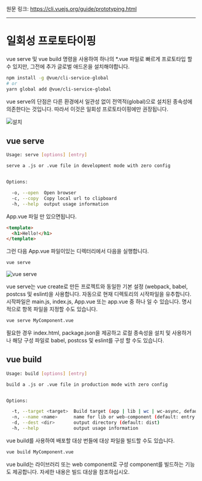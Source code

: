 원문 링크: <https://cli.vuejs.org/guide/prototyping.html>

---

# 일회성 프로토타이핑

vue serve 및 vue build 명령을 사용하여 하나의 \*.vue 파일로 빠르게 프로토타입 할 수 있지만, 그전에 추가 글로벌 애드온을 설치해야합니다.

```sh
npm install -g @vue/cli-service-global
# or
yarn global add @vue/cli-service-global
```

vue serve의 단점은 다른 환경에서 일관성 없이 전역적(global)으로 설치된 종속성에 의존한다는 것입니다. 따라서 이것은 일회성 프로토타이핑에만 권장됩니다.

![설치](https://i.imgur.com/vk34M0f.gif)

## vue serve

```sh
Usage: serve [options] [entry]

serve a .js or .vue file in development mode with zero config


Options:

  -o, --open  Open browser
  -c, --copy  Copy local url to clipboard
  -h, --help  output usage information
```

App.vue 파일 만 있으면됩니다.

```html
<template>
  <h1>Hello!</h1>
</template>
```

그런 다음 App.vue 파일이있는 디렉터리에서 다음을 실행합니다.

```sh
vue serve
```

![vue serve](https://i.imgur.com/mw9Gsns.gif)

vue serve는 vue create로 만든 프로젝트와 동일한 기본 설정 (webpack, babel, postcss 및 eslint)을 사용합니다.
자동으로 현재 디렉토리의 시작파일을 유추합니다. 시작파일은 main.js, index.js, App.vue 또는 app.vue 중 하나 일 수 있습니다. 명시 적으로 항목 파일을 지정할 수도 있습니다.

```sh
vue serve MyComponent.vue
```

필요한 경우 index.html, package.json을 제공하고 로컬 종속성을 설치 및 사용하거나 해당 구성 파일로 babel, postcss 및 eslint를 구성 할 수도 있습니다.

## vue build

```sh
Usage: build [options] [entry]

build a .js or .vue file in production mode with zero config


Options:

  -t, --target <target>  Build target (app | lib | wc | wc-async, default: app)
  -n, --name <name>      name for lib or web-component (default: entry filename)
  -d, --dest <dir>       output directory (default: dist)
  -h, --help             output usage information
```

vue build를 사용하여 배포할 대상 번들에 대상 파일을 빌드할 수도 있습니다.

```sh
vue build MyComponent.vue
```

vue build는 라이브러리 또는 web component로 구성 component를 빌드하는 기능도 제공합니다. 자세한 내용은 빌드 대상을 참조하십시오.
